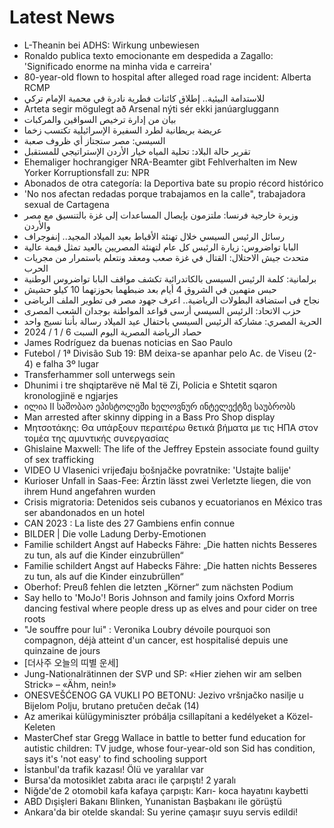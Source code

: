 # Latest News
-  L-Theanin bei ADHS: Wirkung unbewiesen
-  Ronaldo publica texto emocionante em despedida a Zagallo: 'Significado enorme na minha vida e carreira'
-  80-year-old flown to hospital after alleged road rage incident: Alberta RCMP
-  للاستدامة البيئية.. إطلاق كائنات فطرية نادرة في محمية الإمام تركي
-  Arteta segir mögulegt að Arsenal nýti sér ekki janúargluggann
-  بيان من إدارة ترخيص السواقين والمركبات
-  عريضة بريطانية لطرد السفيرة الإسرائيلية تكتسب زخما
-  السيسي: مصر ستجتاز أي ظروف صعبة
-  تقرير حالة البلاد: تحلية المياه خيار الأردن الإستراتيجي للمستقبل
-  Ehemaliger hochrangiger NRA-Beamter gibt Fehlverhalten im New Yorker Korruptionsfall zu: NPR
-  Abonados de otra categoría: la Deportiva bate su propio récord histórico
-  'No nos afectan redadas porque trabajamos en la calle", trabajadora sexual de Cartagena
-  وزيرة خارجية فرنسا: ملتزمون بإيصال المساعدات إلى غزة بالتنسيق مع مصر والأردن
-  رسائل الرئيس السيسي خلال تهنئة الأقباط بعيد الميلاد المجيد.. إنفوجراف
-  البابا تواضروس: زيارة الرئيس كل عام لتهنئة المصريين بالعيد تمثل قيمة عالية
-  متحدث جيش الاحتلال: القتال في غزة صعب ومعقد ونتعلم باستمرار من مجريات الحرب
-  برلمانية: كلمة الرئيس السيسى بالكاتدرائية تكشف مواقف البابا تواضروس الوطنية
-  حبس متهمين في الشروق 4 أيام بعد ضبطهما بحوزتهما 10 كيلو حشيش
-  نجاح فى استضافة البطولات الرياضية.. اعرف جهود مصر فى تطوير الملف الرياضى
-  حزب الاتحاد: الرئيس السيسي أرسى قواعد المواطنة بوجدان الشعب المصرى
-  الحرية المصري: مشاركة الرئيس السيسي باحتفال عيد الميلاد رسالة بأننا نسيج واحد
-  حصاد الرياضة المصرية اليوم السبت 6 / 1 / 2024
-  James Rodríguez da buenas noticias en Sao Paulo
-  Futebol / 1ª Divisão Sub 19: BM deixa-se apanhar pelo Ac. de Viseu (2-4) e falha 3º lugar
-  Transferhammer soll unterwegs sein
-  Dhunimi i tre shqiptarëve në Mal të Zi, Policia e Shtetit sqaron kronologjinë e ngjarjes
-  ილია II საშობაო ეპისტოლეში ხელოვნურ ინტელექტზე საუბრობს
-  Man arrested after skinny dipping in a Bass Pro Shop display
-  Μητσοτάκης: Θα υπάρξουν περαιτέρω θετικά βήματα με τις ΗΠΑ στον τομέα της αμυντικής συνεργασίας
-  Ghislaine Maxwell: The life of the Jeffrey Epstein associate found guilty of sex trafficking
-  VIDEO U Vlasenici vrijeđaju bošnjačke povratnike: 'Ustajte balije'
-  Kurioser Unfall in Saas-Fee: Ärztin lässt zwei Verletzte liegen, die von ihrem Hund angefahren wurden
-  Crisis migratoria: Detenidos seis cubanos y ecuatorianos en México tras ser abandonados en un hotel
-  CAN 2023 : La liste des 27 Gambiens enfin connue
-  BILDER | Die volle Ladung Derby-Emotionen
-  Familie schildert Angst auf Habecks Fähre: „Die hatten nichts Besseres zu tun, als auf die Kinder einzubrüllen“
-  Familie schildert Angst auf Habecks Fähre: „Die hatten nichts Besseres zu tun, als auf die Kinder einzubrüllen“
-  Oberhof: Preuß fehlen die letzten „Körner“ zum nächsten Podium
-  Say hello to 'MoJo'! Boris Johnson and family joins Oxford Morris dancing festival where people dress up as elves and pour cider on tree roots
-  "Je souffre pour lui" : Veronika Loubry dévoile pourquoi son compagnon, déjà atteint d'un cancer, est hospitalisé depuis une quinzaine de jours
-  [더사주 오늘의 띠별 운세]
-  Jung-Nationalrätinnen der SVP und SP: «Hier ziehen wir am selben Strick» – «Ähm, nein!»
-  ONESVEŠĆENOG GA VUKLI PO BETONU: Jezivo vršnjačko nasilje u Bijelom Polju, brutano pretučen dečak (14)
-  Az amerikai külügyminiszter próbálja csillapítani a kedélyeket a Közel-Keleten
-  MasterChef star Gregg Wallace in battle to better fund education for autistic children: TV judge, whose four-year-old son Sid has condition, says it's 'not easy' to find schooling support
-  İstanbul'da trafik kazası! Ölü ve yaralılar var
-  Bursa'da motosiklet zabıta aracı ile çarpıştı! 2 yaralı
-  Niğde'de 2 otomobil kafa kafaya çarpıştı: Karı- koca hayatını kaybetti
-  ABD Dışişleri Bakanı Blinken, Yunanistan Başbakanı ile görüştü
-  Ankara'da bir otelde skandal: Su yerine çamaşır suyu servis edildi!
